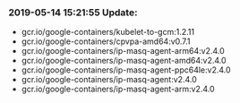 ### 2019-05-14 15:21:55 Update:

- gcr.io/google-containers/kubelet-to-gcm:1.2.11
- gcr.io/google-containers/cpvpa-amd64:v0.7.1
- gcr.io/google-containers/ip-masq-agent-arm64:v2.4.0
- gcr.io/google-containers/ip-masq-agent-amd64:v2.4.0
- gcr.io/google-containers/ip-masq-agent-ppc64le:v2.4.0
- gcr.io/google-containers/ip-masq-agent:v2.4.0
- gcr.io/google-containers/ip-masq-agent-arm:v2.4.0
